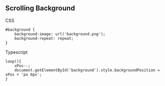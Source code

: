 ## Scrolling Background

CSS

```
#background { 
    background-image: url('background.png');
    background-repeat: repeat;
}
```

Typescript

```
loop(){
    xPos--;
    document.getElementById('background').style.backgroundPosition = xPos + 'px 0px';
}
```